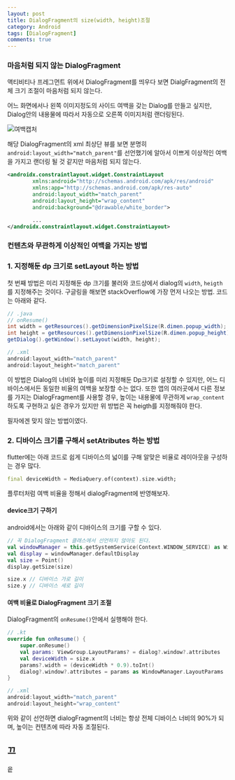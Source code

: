 ```yaml
---
layout: post
title: DialogFragment의 size(width, height)조절
category: Android
tags: [DialogFragment]
comments: true
---
```


### 마음처럼 되지 않는 DialogFragment

액티비티나 프레그먼트 위에서 DialogFragment를 띄우다 보면 DialgFragment의 전체 크기 조절이 마음처럼 되지 않는다.

어느 화면에서나 왼쪽 이미지정도의 사이드 여백을 갖는 Dialog를 만들고 싶지만, Dialog안의 내용물에 따라서 자동으로 오른쪽 이미지처럼 랜더링된다.

![여백캡처](https://user-images.githubusercontent.com/18481078/69471711-c14de180-0de5-11ea-86c6-d75b2a3140ad.png)

해당 DialogFragment의 xml 최상단 뷰를 보면 분명히 `android:layout_width="match_parent"`를 선언했기에 알아서 이쁘게 이상적인 여백을 가지고 랜더링 될 것 같지만 마음처럼 되지 않는다.

```xml
<androidx.constraintlayout.widget.ConstraintLayout
        xmlns:android="http://schemas.android.com/apk/res/android"
        xmlns:app="http://schemas.android.com/apk/res-auto"
        android:layout_width="match_parent"
        android:layout_height="wrap_content"
        android:background="@drawable/white_border">

        ...
</androidx.constraintlayout.widget.ConstraintLayout>
```

### 컨텐츠와 무관하게 이상적인 여백을 가지는 방법

### 1. 지정해둔 dp 크기로 setLayout 하는 방법

첫 번째 방법은 미리 지정해둔 dp 크기를 불러와 코드상에서 dialog의 `width`, `heigth`를 지정해주는 것이다. 구글링을 해보면 stackOverflow에 가장 먼저 나오는 방법.
코드는 아래와 같다.

```java
// .java
// onResume()
int width = getResources().getDimensionPixelSize(R.dimen.popup_width);
int height = getResources().getDimensionPixelSize(R.dimen.popup_height);
getDialog().getWindow().setLayout(width, height);

// .xml
android:layout_width="match_parent"
android:layout_height="match_parent"
```

이 방법은 Dialog의 너비와 높이를 미리 지정해둔 Dp크기로 설정할 수 있지만, 어느 디바이스에서든 동일한 비율의 여백을 보장할 수는 없다. 또한 앱의 여러곳에서 다른 정보를 가지는 DialogFragment를 사용할 경우, 높이는 내용물에 무관하게 `wrap_content`하도록 구현하고 싶은 경우가 있지만 위 방법은 꼭 heigth를 지정해줘야 한다.

필자에겐 맞지 않는 방법이였다.

### 2. 디바이스 크기를 구해서 setAtributes 하는 방법

flutter에는 아래 코드로 쉽게 디바이스의 넓이를 구해 알맞은 비율로 레이아웃을 구성하는 경우 많다.

```dart
final deviceWidth = MediaQuery.of(context).size.width;
```

플루터처럼 여백 비율을 정해서 dialogFragment에 반영해보자.

#### device크기 구하기

android에서는 아래와 같이 디바이스의 크기를 구할 수 있다.

```kotlin
// 꼭 DialogFragment 클래스에서 선언하지 않아도 된다.
val windowManager = this.getSystemService(Context.WINDOW_SERVICE) as WindowManager
val display = windowManager.defaultDisplay
val size = Point()
display.getSize(size)

size.x // 디바이스 가로 길이
size.y // 디바이스 세로 길이
```

#### 여백 비율로 DialogFragment 크기 조절

DialogFragment의 `onResume()`안에서 실행해야 한다.

```kotlin
// .kt
override fun onResume() {
    super.onResume()
    val params: ViewGroup.LayoutParams? = dialog?.window?.attributes
    val deviceWidth = size.x
    params?.width = (deviceWidth * 0.9).toInt()
    dialog?.window?.attributes = params as WindowManager.LayoutParams
}

// .xml
android:layout_width="match_parent"
android:layout_height="wrap_content"
```

위와 같이 선언하면 dialogFragment의 너비는 항상 전체 디바이스 너비의 90%가 되며, 높이는 컨텐츠에 따라 자동 조절된다.

## 끄

읕

